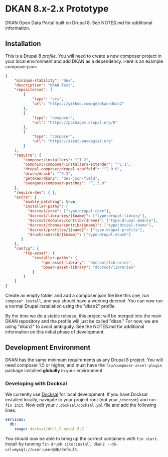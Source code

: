 # DKAN 8.x-2.x Prototype

DKAN Open Data Portal built on Drupal 8. See NOTES.md for additional information.

## Installation

This is a Drupal 8 _profile_. You will need to create a new composer project in your local environment and add DKAN as a dependency. Here is an example composer.json:

```json
{
    "minimum-stability": "dev",
    "description": "DKAN Test",
    "repositories": [
        {
            "type": "vcs",
            "url": "https://github.com/getdkan/dkan2"
        },
        {
            "type": "composer",
            "url": "https://packages.drupal.org/8"
        },
        {
            "type": "composer",
            "url": "https://asset-packagist.org"
        }
    ],
    "require": {
        "composer/installers": "^1.2",
        "oomphinc/composer-installers-extender": "^1.1",
        "drupal-composer/drupal-scaffold": "^2.0.0",
        "drush/drush": "^9.3",
        "getdkan/dkan2": "dev-json-field",
        "cweagans/composer-patches": "^1.5.0"
    },
    "require-dev": { },
    "extra": {
        "enable-patching": true,
        "installer-paths": {
          "docroot/core": ["type:drupal-core"],
          "docroot/libraries/{$name}": ["type:drupal-library"],
          "docroot/modules/contrib/{$name}": ["type:drupal-module"],
          "docroot/themes/contrib/{$name}": ["type:drupal-theme"],
          "docroot/profiles/{$name}": ["type:drupal-profile"],
          "drush/contrib/{$name}": ["type:drupal-drush"]
       }
    },
    "config": {
        "fxp-asset": {
            "installer-paths": {
                "npm-asset-library": "docroot/libraries",
                "bower-asset-library": "docroot/libraries"
            }
        }
    }
}
```
Create an empty folder and add a composer.json file like this one, run `composer install`, and you should have a working docroot. You can now run a normal Drupal installation using the "dkan2" profile.


By the time we do a stable release, this project will be merged into the main DKAN repository and the profile will just be called "dkan." For now, we are using "dkan2" to avoid ambiguity. See the NOTES.md for additional information on this initial phase of development.

## Development Environment

DKAN has the same minimum requirements as any Drupal 8 project. You will need composer 1.5 or higher, and must have the `fxp/composer-asset-plugin` package installed **globally** in your environment.

### Developing with Docksal

We currently use [Docksal](https://docksal.io/) for local development. If you have Docksal installed locally, navigate to your project root (not your `/docroot`) and run `fin init`. Now edit your `/.docksal/docksal.yml` file and add the following lines:

```yaml
services:
  db:
    image: docksal/db:1.2-mysql-5.7
```

You should now be able to bring up the correct containers with `fin start`. Install by running `fin drush site:install dkan2 --db-url=mysql://user:user@db/default`.
